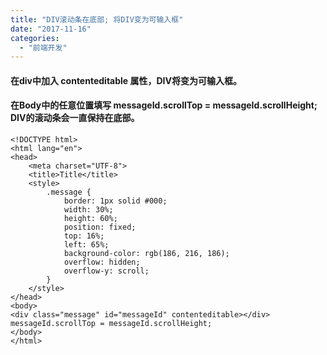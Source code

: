 ```yaml
---
title: "DIV滚动条在底部; 将DIV变为可输入框"
date: "2017-11-16"
categories: 
  - "前端开发"
---
```


#### 在div中加入 **contenteditable** 属性，DIV将变为可输入框。

#### 在Body中的任意位置填写 **messageId.scrollTop = messageId.scrollHeight;** DIV的滚动条会一直保持在底部。

```markup
<!DOCTYPE html>
<html lang="en">
<head>
    <meta charset="UTF-8">
    <title>Title</title>
    <style>
        .message {
            border: 1px solid #000;
            width: 30%;
            height: 60%;
            position: fixed;
            top: 16%;
            left: 65%;
            background-color: rgb(186, 216, 186);
            overflow: hidden;
            overflow-y: scroll;
        }
    </style>
</head>
<body>
<div class="message" id="messageId" contenteditable></div>
messageId.scrollTop = messageId.scrollHeight;
</body>
</html>
```
